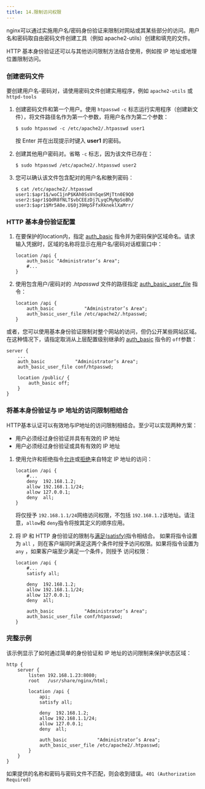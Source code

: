 ```yaml
---
title: 14.限制访问权限
---
```

nginx可以通过实施用户名/密码身份验证来限制对网站或其某些部分的访问。用户名和密码取自由密码文件创建工具（例如 apache2-utils）创建和填充的文件。

HTTP 基本身份验证还可以与其他访问限制方法结合使用，例如按 IP 地址或地理位置限制访问。

### 创建密码文件

要创建用户名-密码对，请使用密码文件创建实用程序，例如 `apache2-utils` 或 `httpd-tools`

1. 创建密码文件和第一个用户。使用 `htpasswd` `-c` 标志运行实用程序（创建新文件），将文件路径名作为第一个参数，将用户名作为第二个参数：

   ```shell
   $ sudo htpasswd -c /etc/apache2/.htpasswd user1
   ```

   按 Enter 并在出现提示时键入 **user1** 的密码。
2. 创建其他用户密码对。省略 `-c` 标志，因为该文件已存在：

   ```shell
   $ sudo htpasswd /etc/apache2/.htpasswd user2
   ```
3. 您可以确认该文件包含配对的用户名和散列密码：

   ```shell
   $ cat /etc/apache2/.htpasswd
   user1:$apr1$/woC1jnP$KAh0SsVn5qeSMjTtn0E9Q0
   user2:$apr1$QdR8fNLT$vbCEEzDj7LyqCMyNpSoBh/
   user3:$apr1$Mr5A0e.U$0j39Hp5FfxRkneklXaMrr/
   ```

### HTTP 基本身份验证配置

1. 在要保护的location内，指定 [auth_basic](https://nginx.org/en/docs/http/ngx_http_auth_basic_module.html#auth_basic) 指令并为密码保护区域命名。请求输入凭据时，区域的名称将显示在用户名/密码对话框窗口中：
   ```nginx
   location /api {
       auth_basic "Administrator’s Area";
       #...
   }
   ```
2. 使用包含用户/密码对的 *.htpasswd* 文件的路径指定 [auth_basic_user_file](https://nginx.org/en/docs/http/ngx_http_auth_basic_module.html#auth_basic_user_file) 指令：
   ```nginx
   location /api {
       auth_basic           "Administrator’s Area";
       auth_basic_user_file /etc/apache2/.htpasswd; 
   }
   ```

或者，您可以使用基本身份验证限制对整个网站的访问，但仍公开某些网站区域。在这种情况下，请指定取消从上层配置级别继承的 [auth_basic](https://nginx.org/en/docs/http/ngx_http_auth_basic_module.html#auth_basic) 指令的 `off`参数：

```nginx
server {
    ...
    auth_basic           "Administrator’s Area";
    auth_basic_user_file conf/htpasswd;

    location /public/ {
        auth_basic off;
    }
}
```

### 将基本身份验证与 IP 地址的访问限制相结合

HTTP基本认证可以有效地与IP地址的访问限制相结合。至少可以实现两种方案：

* 用户必须经过身份验证并具有有效的 IP 地址
* 用户必须经过身份验证或具有有效的 IP 地址

1. 使用允许和拒绝指令[允许](https://nginx.org/en/docs/http/ngx_http_access_module.html#allow)或[拒绝](https://nginx.org/en/docs/http/ngx_http_access_module.html#deny)来自特定 IP 地址的访问：

   ```nginx
   location /api {
       #...
       deny  192.168.1.2;
       allow 192.168.1.1/24;
       allow 127.0.0.1;
       deny  all;
   }
   ```

   将仅授予 `192.168.1.1/24`网络访问权限，不包括 `192.168.1.2`该地址。请注意，`allow`和 `deny`指令将按其定义的顺序应用。
2. 将 IP 和 HTTP 身份验证的限制与[满足(satisfy)](https://nginx.org/en/docs/http/ngx_http_core_module.html#satisfy)指令相结合。 如果将指令设置为 `all` ，则在客户端同时满足这两个条件时授予访问权限。如果将指令设置为 `any` ，如果客户端至少满足一个条件，则授予 访问权限：

   ```nginx
   location /api {
       #...
       satisfy all;  

       deny  192.168.1.2;
       allow 192.168.1.1/24;
       allow 127.0.0.1;
       deny  all;

       auth_basic           "Administrator’s Area";
       auth_basic_user_file conf/htpasswd;
   }
   ```

### 完整示例

该示例显示了如何通过简单的身份验证和 IP 地址的访问限制来保护状态区域：

```nginx
http {
    server {
        listen 192.168.1.23:8080;
        root   /usr/share/nginx/html;

        location /api {
            api;
            satisfy all;

            deny  192.168.1.2;
            allow 192.168.1.1/24;
            allow 127.0.0.1;
            deny  all;

            auth_basic           "Administrator’s Area";
            auth_basic_user_file /etc/apache2/.htpasswd; 
        }
    }
}
```

如果提供的名称和密码与密码文件不匹配，则会收到错误。`401 (Authorization Required)`
